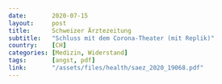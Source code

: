 ```yaml
---
date:       2020-07-15
layout:     post
title:      Schweizer Ärztezeitung
subtitle:   "Schluss mit dem Corona-Theater (mit Replik)"
country:    [CH]
categories: [Medizin, Widerstand]
tags:       [angst, pdf]
link:       "/assets/files/health/saez_2020_19068.pdf"
---
```

<object data="{{ page.link }}" style='height:calc(100vh - 400px); width: 100%' type='application/pdf'></object>

